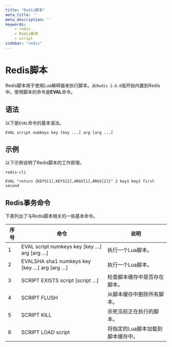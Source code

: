 ```yaml
---
title: "Redis脚本"
meta_title: ''
meta_description: ''
keywords: 
    - redis
    - Redis脚本
    - script
sidebar: "redis"
---
```

# Redis脚本 			

Redis脚本用于使用Lua解释器来执行脚本。从`Redis 2.6.0`版开始内置到Redis中。使用脚本的命令是**EVAL**命令。

## 语法

以下是`EVAL`命令的基本语法。

```
EVAL script numkeys key [key ...] arg [arg ...]
```

## 示例

以下示例说明了Redis脚本的工作原理。

```shell
redis-cli
```

```shell
EVAL "return {KEYS[1],KEYS[2],ARGV[1],ARGV[2]}" 2 key1 key2 first second  
```

## Redis事务命令

下表列出了与Redis脚本相关的一些基本命令。

| 序号 | 命令                                          | 说明                              |
| ---- | --------------------------------------------- | --------------------------------- |
| 1    | EVAL script numkeys key [key …\] arg [arg …]  | 执行一个Lua脚本。                 |
| 2    | EVALSHA sha1 numkeys key [key …\] arg [arg …] | 执行一个Lua脚本。                 |
| 3    | SCRIPT EXISTS script [script …\]              | 检查脚本缓存中是否存在脚本。      |
| 4    | SCRIPT FLUSH                                  | 从脚本缓存中删除所有脚本。        |
| 5    | SCRIPT KILL                                   | 杀死当前正在执行的脚本。          |
| 6    | SCRIPT LOAD script                            | 将指定的Lua脚本加载到脚本缓存中。 |
<code class=backend-type backend-type=free></code>
